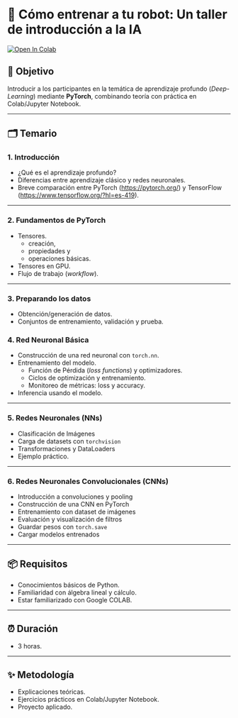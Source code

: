 # 📘 Cómo entrenar a tu robot: Un taller de introducción a la IA 

[![Open In Colab](https://colab.research.google.com/assets/colab-badge.svg)](https://colab.research.google.com/github/luismvc/Taller_IA_CatrinaCientifica2025/blob/main/Taller_IA_CatrinaCientifica2025.ipynb)


## 🎯 Objetivo
Introducir a los participantes en la temática de aprendizaje profundo (_Deep-Learning_) mediante **PyTorch**, combinando teoría con práctica en Colab/Jupyter Notebook.

---

## 🗂 Temario

### 1. Introducción
- ¿Qué es el aprendizaje profundo?
- Diferencias entre aprendizaje clásico y redes neuronales.
- Breve comparación entre PyTorch (https://pytorch.org/) y TensorFlow (https://www.tensorflow.org/?hl=es-419).
<!-- - Instalación y configuración de PyTorch -->

---

### 2. Fundamentos de PyTorch
- Tensores. 
  - creación, 
  - propiedades y 
  - operaciones básicas.
- Tensores en GPU.
- Flujo de trabajo (_workflow_).

---
### 3. Preparando los datos
- Obtención/generación de datos.
- Conjuntos de entrenamiento, validación y prueba.

### 4. Red Neuronal Básica
- Construcción de una red neuronal con `torch.nn`.
- Entrenamiento del modelo.
  - Función de Pérdida (_loss functions_) y optimizadores.
  - Ciclos de optimización y entrenamiento.
  - Monitoreo de métricas: loss y accuracy.
- Inferencia usando el modelo.

---

### 5. Redes Neuronales (NNs)
- Clasificación de Imágenes
- Carga de datasets con `torchvision`
- Transformaciones y DataLoaders
- Ejemplo práctico.

---

### 6. Redes Neuronales Convolucionales (CNNs)
- Introducción a convoluciones y pooling
- Construcción de una CNN en PyTorch
- Entrenamiento con dataset de imágenes
- Evaluación y visualización de filtros
- Guardar pesos con `torch.save`
- Cargar modelos entrenados

---


## 📦 Requisitos
- Conocimientos básicos de Python.
- Familiaridad con álgebra lineal y cálculo.
- Estar familiarizado con Google COLAB.

---

## ⏰ Duración
- 3 horas.

---

## ✨ Metodología
- Explicaciones teóricas.
- Ejercicios prácticos en Colab/Jupyter Notebook.
- Proyecto aplicado.
